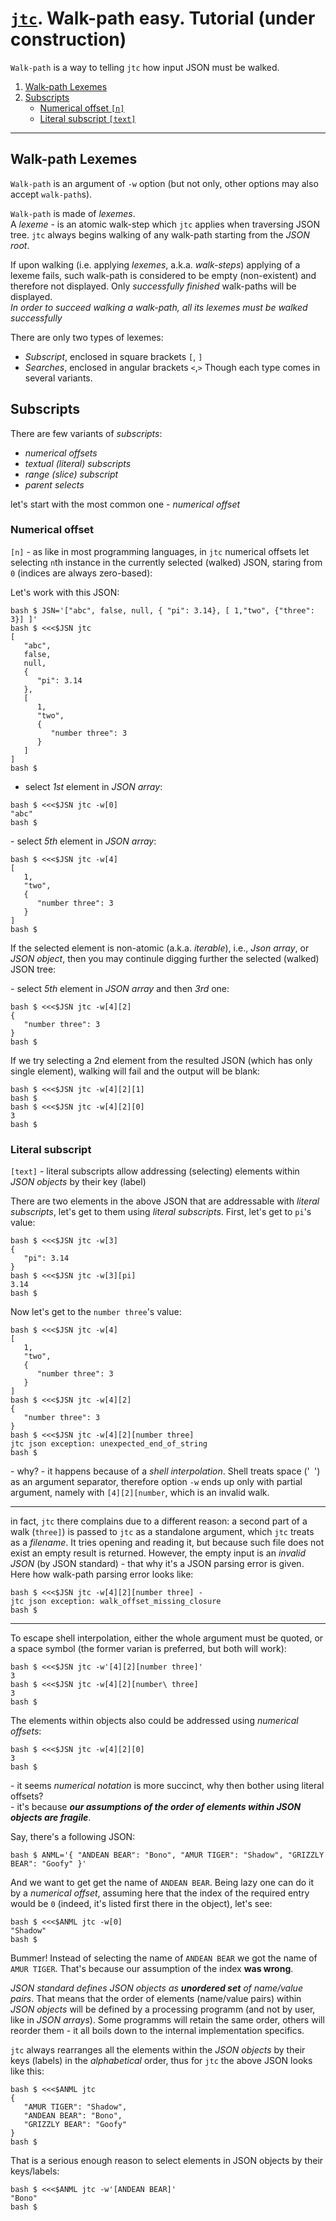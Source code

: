 
# [`jtc`](https://github.com/ldn-softdev/jtc). Walk-path easy. Tutorial (under construction)

`Walk-path` is a way to telling `jtc` how input JSON must be walked. 

1. [Walk-path Lexemes](https://github.com/ldn-softdev/jtc/blob/master/Walk-path%20tutorial.md#walk-path-Lexemes)
2. [Subscripts](https://github.com/ldn-softdev/jtc/blob/master/Walk-path%20tutorial.md#subscripts)
   * [Numerical offset `[n]`](https://github.com/ldn-softdev/jtc/blob/master/Walk-path%20tutorial.md#numerical-offset)
   * [Literal subscript `[text]`](https://github.com/ldn-softdev/jtc/blob/master/Walk-path%20tutorial.md#literal-subscript)

---

## Walk-path Lexemes
`Walk-path` is an argument of `-w` option (but not only, other options may also accept `walk-path`s).

`Walk-path` is made of _lexemes_.  
A _lexeme_ - is an atomic walk-step which `jtc` applies when traversing JSON tree. `jtc` always begins walking of any walk-path
starting from the _JSON root_.

If upon walking (i.e. applying _lexemes_, a.k.a. _walk-steps_) applying of a lexeme fails, such walk-path is considered to be empty
(non-existent) and therefore not displayed. Only _successfully finished_ walk-paths will be displayed.  
_In order to succeed walking a walk-path, all its lexemes must be walked successfully_

There are only two types of lexemes:
- _Subscript_, enclosed in square brackets `[`, `]`
- _Searches_, enclosed in angular brackets `<`,`>`
Though each type comes in several variants.


## Subscripts
There are few variants of _subscripts_:
- _numerical offsets_
- _textual (literal) subscripts_
- _range (slice) subscript_
- _parent selects_

let's start with the most common one - _numerical offset_

### Numerical offset
`[n]` - as like in most programming languages, in `jtc` numerical offsets let selecting `n`th instance in the currently selected
(walked) JSON, staring from `0` (indices are always zero-based):

Let's work with this JSON:
```
bash $ JSN='["abc", false, null, { "pi": 3.14}, [ 1,"two", {"three": 3}] ]'
bash $ <<<$JSN jtc
[
   "abc",
   false,
   null,
   {
      "pi": 3.14
   },
   [
      1,
      "two",
      {
         "number three": 3
      }
   ]
]
bash $ 
```

- select _1st_ element in _JSON array_:
```
bash $ <<<$JSN jtc -w[0]
"abc"
bash $ 
```

\- select _5th_ element in _JSON array_:
```
bash $ <<<$JSN jtc -w[4]
[
   1,
   "two",
   {
      "number three": 3
   }
]
bash $ 
```

If the selected element is non-atomic (a.k.a. _iterable_), i.e., _Json array_, or _JSON object_, then you may continule digging
further the selected (walked) JSON tree:

\- select _5th_ element in _JSON array_ and then _3rd_ one:
```
bash $ <<<$JSN jtc -w[4][2]
{
   "number three": 3
}
bash $ 
```

If we try selecting a 2nd element from the resulted JSON (which has only single element), walking will fail and the output
will be blank:
```
bash $ <<<$JSN jtc -w[4][2][1]
bash $ 
bash $ <<<$JSN jtc -w[4][2][0]
3
bash $ 
```

### Literal subscript
`[text]` - literal subscripts allow addressing (selecting) elements within _JSON objects_ by their key (label)

There are two elements in the above JSON that are addressable with _literal subscripts_, let's get to them using _literal subscripts_.
First, let's get to `pi`'s value:
```
bash $ <<<$JSN jtc -w[3]
{
   "pi": 3.14
}
bash $ <<<$JSN jtc -w[3][pi]
3.14
bash $ 
```

Now let's get to the `number three`'s value:
```
bash $ <<<$JSN jtc -w[4]
[
   1,
   "two",
   {
      "number three": 3
   }
]
bash $ <<<$JSN jtc -w[4][2]
{
   "number three": 3
}
bash $ <<<$JSN jtc -w[4][2][number three]
jtc json exception: unexpected_end_of_string
bash $ 
```
\- why? 
\- it happens because of a _shell interpolation_. Shell treats space ('` `') as an argument separator, therefore option `-w`
ends up only with partial argument, namely with `[4][2][number`, which is an invalid walk.

---
in fact, `jtc` there complains due to a different reason: a second part of a walk (`three]`) is passed to `jtc` as a standalone argument,
which `jtc` treats as a _filename_. It tries opening and reading it, but because such file does not exist an empty result is returned. 
However, the empty input is an _invalid JSON_ (by JSON standard) - that why it's a JSON parsing error is given.  
Here how walk-path parsing error looks like:
```
bash $ <<<$JSN jtc -w[4][2][number three] -
jtc json exception: walk_offset_missing_closure
bash $ 
```
---

To escape shell interpolation, either the whole argument must be quoted, or a space symbol (the former varian is preferred, but
both will work):
```
bash $ <<<$JSN jtc -w'[4][2][number three]'
3
bash $ <<<$JSN jtc -w[4][2][number\ three]
3
bash $ 
```

The elements within objects also could be addressed using _numerical offsets_:
```
bash $ <<<$JSN jtc -w[4][2][0]
3
bash $ 
```
\- it seems _numerical notation_ is more succinct, why then bother using literal offsets?  
\- it's because _**our assumptions of the order of elements within _JSON objects_ are fragile**_.

Say, there's a following JSON:
```
bash $ ANML='{ "ANDEAN BEAR": "Bono", "AMUR TIGER": "Shadow", "GRIZZLY BEAR": "Goofy" }'
```
And we want to get get the name of `ANDEAN BEAR`. Being lazy one can do it by a _numerical offset_, assuming here that the index
of the required entry would be `0` (indeed, it's listed first there in the object), let's see:
```
bash $ <<<$ANML jtc -w[0]
"Shadow"
bash $ 
```
Bummer! Instead of selecting the name of `ANDEAN BEAR` we got the name of `AMUR TIGER`. That's because our assumption of the index
**was wrong**.

_JSON standard defines JSON objects as ***unordered set*** of name/value pairs_.
That means that the order of elements (name/value pairs) within _JSON objects_ will be defined by a processing programm
(and not by user, like in _JSON arrays_). Some programms will retain the same order, others will reorder them - it all boils
down to the internal implementation specifics.

`jtc` always rearranges all the elements within the _JSON objects_ by their keys (labels) in  the _alphabetical_ order, 
thus for `jtc` the above JSON looks like this:
```
bash $ <<<$ANML jtc 
{
   "AMUR TIGER": "Shadow",
   "ANDEAN BEAR": "Bono",
   "GRIZZLY BEAR": "Goofy"
}
bash $ 
```

That is a serious enough reason to select elements in JSON objects by their keys/labels:
```
bash $ <<<$ANML jtc -w'[ANDEAN BEAR]'
"Bono"
bash $ 
```




















